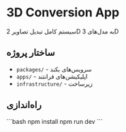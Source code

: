 # 3D Conversion App

سیستم کامل تبدیل تصاویر 2D به مدل‌های 3D

## ساختار پروژه

- `packages/` - سرویس‌های بکند
- `apps/` - اپلیکیشن‌های فرانتند
- `infrastructure/` - زیرساخت

## راه‌اندازی

\`\`\`bash
npm install
npm run dev
\`\`\`

